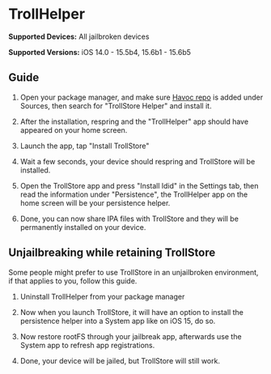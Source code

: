 # TrollHelper

**Supported Devices:** All jailbroken devices

**Supported Versions:** iOS 14.0 - 15.5b4, 15.6b1 - 15.6b5

## Guide

1. Open your package manager, and make sure [Havoc repo](https://havoc.app) is added under Sources, then search for "TrollStore Helper" and install it.

2. After the installation, respring and the "TrollHelper" app should have appeared on your home screen.

3. Launch the app, tap "Install TrollStore"

4. Wait a few seconds, your device should respring and TrollStore will be installed.

5. Open the TrollStore app and press "Install ldid" in the Settings tab, then read the information under "Persistence", the TrollHelper app on the home screen will be your persistence helper.

6. Done, you can now share IPA files with TrollStore and they will be permanently installed on your device.

## Unjailbreaking while retaining TrollStore

Some people might prefer to use TrollStore in an unjailbroken environment, if that applies to you, follow this guide.

1. Uninstall TrollHelper from your package manager

2. Now when you launch TrollStore, it will have an option to install the persistence helper into a System app like on iOS 15, do so.

3. Now restore rootFS through your jailbreak app, afterwards use the System app to refresh app registrations.

4. Done, your device will be jailed, but TrollStore will still work.
